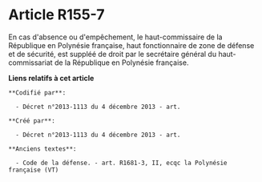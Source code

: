 # Article R155-7

En cas d'absence ou d'empêchement, le haut-commissaire de la République en Polynésie française, haut fonctionnaire de zone de
défense et de sécurité, est suppléé de droit par le secrétaire général du haut-commissariat de la République en Polynésie
française.

**Liens relatifs à cet article**

	**Codifié par**:

	  - Décret n°2013-1113 du 4 décembre 2013 - art.

	**Créé par**:

	  - Décret n°2013-1113 du 4 décembre 2013 - art.

	**Anciens textes**:

	  - Code de la défense. - art. R1681-3, II, ecqc la Polynésie française (VT)
